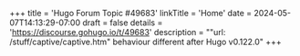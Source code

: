+++
title = 'Hugo Forum Topic #49683'
linkTitle = 'Home'
date = 2024-05-07T14:13:29-07:00
draft = false
details = 'https://discourse.gohugo.io/t/49683'
description = ""url: /stuff/captive/captive.htm" behaviour different after Hugo v0.122.0"
+++
